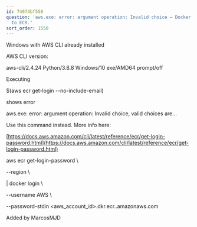 ```yaml
---
id: 74974bf558
question: 'aws.exe: error: argument operation: Invalid choice — Docker can not login
  to ECR.'
sort_order: 1550
---
```


Windows with AWS CLI already installed

AWS CLI version:

aws-cli/2.4.24 Python/3.8.8 Windows/10 exe/AMD64 prompt/off

Executing

$(aws ecr get-login --no-include-email)

shows error

aws.exe: error: argument operation: Invalid choice, valid choices are…

Use this command instead. More info here:

[https://docs.aws.amazon.com/cli/latest/reference/ecr/get-login-password.html](https://docs.aws.amazon.com/cli/latest/reference/ecr/get-login-password.html)

aws ecr get-login-password \

--region <region> \

| docker login \

--username AWS \

--password-stdin <aws_account_id>.dkr.ecr.<region>.amazonaws.com

Added by MarcosMJD

